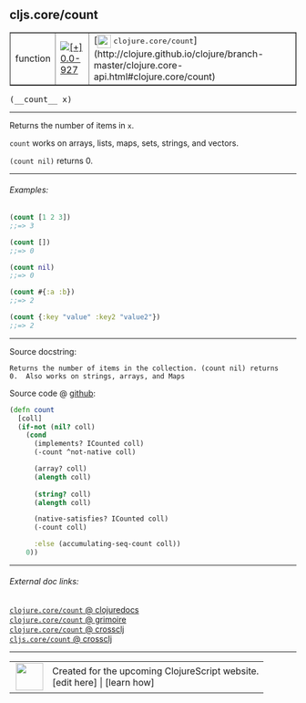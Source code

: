 ## cljs.core/count



 <table border="1">
<tr>
<td>function</td>
<td><a href="https://github.com/cljsinfo/cljs-api-docs/tree/0.0-927"><img valign="middle" alt="[+] 0.0-927" title="Added in 0.0-927" src="https://img.shields.io/badge/+-0.0--927-lightgrey.svg"></a> </td>
<td>
[<img height="24px" valign="middle" src="http://i.imgur.com/1GjPKvB.png"> <samp>clojure.core/count</samp>](http://clojure.github.io/clojure/branch-master/clojure.core-api.html#clojure.core/count)
</td>
</tr>
</table>


 <samp>
(__count__ x)<br>
</samp>

---

Returns the number of items in `x`.

`count` works on arrays, lists, maps, sets, strings, and vectors.

`(count nil)` returns 0.



---

###### Examples:

```clj
(count [1 2 3])
;;=> 3

(count [])
;;=> 0

(count nil)
;;=> 0

(count #{:a :b})
;;=> 2

(count {:key "value" :key2 "value2"})
;;=> 2
```



---



Source docstring:

```
Returns the number of items in the collection. (count nil) returns
0.  Also works on strings, arrays, and Maps
```


Source code @ [github](https://github.com/clojure/clojurescript/blob/r3195/src/cljs/cljs/core.cljs#L1449-L1468):

```clj
(defn count
  [coll]
  (if-not (nil? coll)
    (cond
      (implements? ICounted coll)
      (-count ^not-native coll)

      (array? coll)
      (alength coll)
    
      (string? coll)
      (alength coll)

      (native-satisfies? ICounted coll)
      (-count coll)

      :else (accumulating-seq-count coll))
    0))
```

<!--
Repo - tag - source tree - lines:

 <pre>
clojurescript @ r3195
└── src
    └── cljs
        └── cljs
            └── <ins>[core.cljs:1449-1468](https://github.com/clojure/clojurescript/blob/r3195/src/cljs/cljs/core.cljs#L1449-L1468)</ins>
</pre>

-->

---



###### External doc links:

[`clojure.core/count` @ clojuredocs](http://clojuredocs.org/clojure.core/count)<br>
[`clojure.core/count` @ grimoire](http://conj.io/store/v1/org.clojure/clojure/1.7.0-beta3/clj/clojure.core/count/)<br>
[`clojure.core/count` @ crossclj](http://crossclj.info/fun/clojure.core/count.html)<br>
[`cljs.core/count` @ crossclj](http://crossclj.info/fun/cljs.core.cljs/count.html)<br>

---

 <table>
<tr><td>
<img valign="middle" align="right" width="48px" src="http://i.imgur.com/Hi20huC.png">
</td><td>
Created for the upcoming ClojureScript website.<br>
[edit here] | [learn how]
</td></tr></table>

[edit here]:https://github.com/cljsinfo/cljs-api-docs/blob/master/cljsdoc/cljs.core/count.cljsdoc
[learn how]:https://github.com/cljsinfo/cljs-api-docs/wiki/cljsdoc-files

<!--

This information was too distracting to show to readers, but I'll leave it
commented here since it is helpful to:

- pretty-print the data used to generate this document
- and show how to retrieve that data



The API data for this symbol:

```clj
{:description "Returns the number of items in `x`.\n\n`count` works on arrays, lists, maps, sets, strings, and vectors.\n\n`(count nil)` returns 0.",
 :ns "cljs.core",
 :name "count",
 :signature ["[x]"],
 :history [["+" "0.0-927"]],
 :type "function",
 :full-name-encode "cljs.core/count",
 :source {:code "(defn count\n  [coll]\n  (if-not (nil? coll)\n    (cond\n      (implements? ICounted coll)\n      (-count ^not-native coll)\n\n      (array? coll)\n      (alength coll)\n    \n      (string? coll)\n      (alength coll)\n\n      (native-satisfies? ICounted coll)\n      (-count coll)\n\n      :else (accumulating-seq-count coll))\n    0))",
          :title "Source code",
          :repo "clojurescript",
          :tag "r3195",
          :filename "src/cljs/cljs/core.cljs",
          :lines [1449 1468]},
 :examples [{:id "96e470",
             :content "```clj\n(count [1 2 3])\n;;=> 3\n\n(count [])\n;;=> 0\n\n(count nil)\n;;=> 0\n\n(count #{:a :b})\n;;=> 2\n\n(count {:key \"value\" :key2 \"value2\"})\n;;=> 2\n```"}],
 :full-name "cljs.core/count",
 :clj-symbol "clojure.core/count",
 :docstring "Returns the number of items in the collection. (count nil) returns\n0.  Also works on strings, arrays, and Maps"}

```

Retrieve the API data for this symbol:

```clj
;; from Clojure REPL
(require '[clojure.edn :as edn])
(-> (slurp "https://raw.githubusercontent.com/cljsinfo/cljs-api-docs/catalog/cljs-api.edn")
    (edn/read-string)
    (get-in [:symbols "cljs.core/count"]))
```

-->
